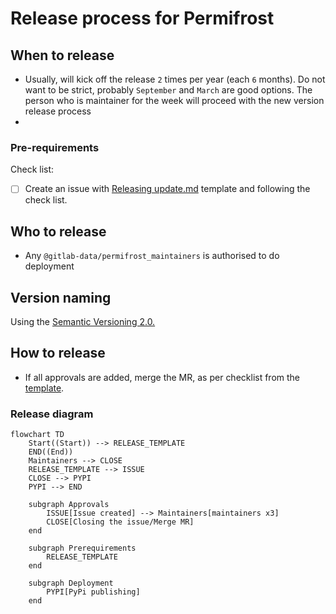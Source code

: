 # Release process for Permifrost 


## When to release

* Usually, will kick off the release `2` times per year (each `6` months). Do not want to be strict, probably `September` and `March` are good options. The person who is maintainer for the week will proceed with the new version release process
* 
### Pre-requirements

Check list:
* [ ] Create an issue with [Releasing update.md](https://gitlab.com/gitlab-data/permifrost/-/blob/master/.gitlab/issue_templates/Releasing%20update.md) template and following the check list.


## Who to release

* Any `@gitlab-data/permifrost_maintainers` is authorised to do deployment

## Version naming

Using the [Semantic Versioning 2.0.](https://semver.org/)


## How to release
* If all approvals are added, merge the MR, as per checklist from the [template](https://gitlab.com/gitlab-data/permifrost/-/blob/master/.gitlab/issue_templates/Releasing%20update.md).

### Release diagram

``` mermaid
flowchart TD
    Start((Start)) --> RELEASE_TEMPLATE
    END((End))
    Maintainers --> CLOSE
    RELEASE_TEMPLATE --> ISSUE
    CLOSE --> PYPI
    PYPI --> END
    
    subgraph Approvals
        ISSUE[Issue created] --> Maintainers[maintainers x3] 
        CLOSE[Closing the issue/Merge MR]
    end
    
    subgraph Prerequirements
        RELEASE_TEMPLATE 
    end
    
    subgraph Deployment
        PYPI[PyPi publishing] 
    end
```